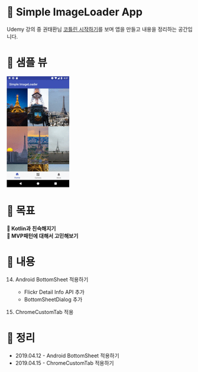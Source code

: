# :balloon: Simple ImageLoader App

Udemy 강의 중 권태환님 [코틀린 시작하기](https://www.udemy.com/the_next_android_kotlin/)를 보며 앱을 만들고 내용을 정리하는 공간입니다.

# __:iphone: 샘플 뷰__
![Sample View](README_IMGS/resized_sample.gif)

# __:seedling: 목표__
__:pushpin: Kotlin과 친숙해지기__  
__:pushpin: MVP패턴에 대해서 고민해보기__

# __:scroll: 내용__

14. Android BottomSheet 적용하기
    - Flickr Detail Info API 추가
    - BottomSheetDialog 추가

15. ChromeCustomTab 적용

# __:notebook: 정리__
* 2019.04.12 - Android BottomSheet 적용하기
* 2019.04.15 - ChromeCustomTab 적용하기
